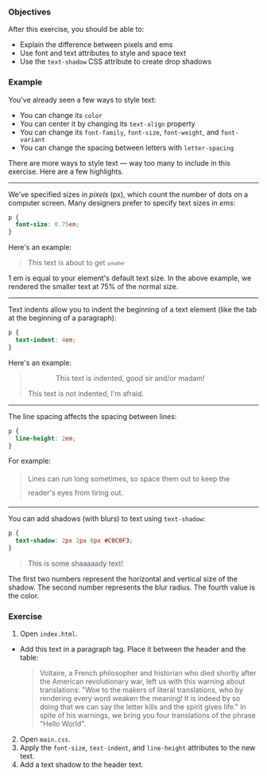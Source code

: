 ### Objectives

After this exercise, you should be able to:

- Explain the difference between pixels and ems
- Use font and text attributes to style and space text
- Use the `text-shadow` CSS attribute to create drop shadows

### Example

You've already seen a few ways to style text:

- You can change its `color`
- You can center it by changing its `text-align` property
- You can change its `font-family`, `font-size`, `font-weight`, and `font-variant`
- You can change the spacing between letters with `letter-spacing`

There are more ways to style text — way too many to include in this exercise. Here are a few highlights.

----

We've specified sizes in *pixels* (px), which count the number of dots on a computer screen. Many designers prefer to specify text sizes in *ems*:

```css
p {
  font-size: 0.75em;
}
```

Here's an example:

> <p>This text is about to get <span style="font-size: 0.75em">smaller</span></p>

1 em is equal to your element's default text size. In the above example, we rendered the smaller text at 75% of the normal size.

----

Text indents allow you to indent the beginning of a text element (like the tab at the beginning of a paragraph):

```css
p {
  text-indent: 4em;
}
```

Here's an example:

> <p style="text-indent: 4em">This text is indented, good sir and/or madam!</p>
> <p>This text is not indented, I'm afraid.</p>

----

The line spacing affects the spacing between lines:

```css
p {
  line-height: 2em;
}
```

For example:

> <p style="line-height: 2em">Lines can run long sometimes, so space them out to keep the reader's eyes from tiring out.</p>

----

You can add shadows (with blurs) to text using `text-shadow`:

```css
p {
  text-shadow: 2px 2px 8px #C0C0F3;
}
```

> <p style="text-shadow: 2px 2px 8px #C0C0F3">This is some shaaaaady text!</p>

The first two numbers represent the horizontal and vertical size of the shadow. The second number represents the blur radius. The fourth value is the color.

### Exercise

1. Open `index.html`.
- Add this text in a paragraph tag. Place it between the header and the table:

  > Voltaire, a French philosopher and historian who died shortly after the American revolutionary war, left us with this warning about translations: "Woe to the makers of literal translations, who by rendering every word weaken the meaning! It is indeed by so doing that we can say the letter kills and the spirit gives life." In spite of his warnings, we bring you four translations of the phrase "Hello World".

2. Open `main.css`.
3. Apply the `font-size`, `text-indent`, and `line-height` attributes to the new text.
4. Add a text shadow to the header text.
